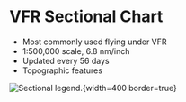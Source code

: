 # VFR Sectional Chart

* Most commonly used flying under VFR
* 1:500,000 scale, 6.8 nm/inch
* Updated every 56 days
* Topographic features

![Sectional legend.](/img/sectional-legend-2.jpg){width=400 border=true}
